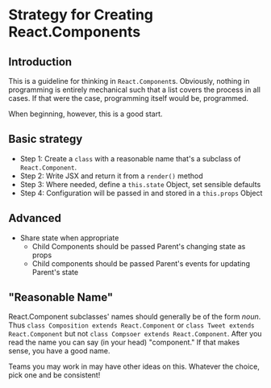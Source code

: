 <h1>Strategy for Creating React.Components</h1>

<h2>Introduction</h2>

<p>This is a guideline for thinking in <code>React.Component</code>s. Obviously, nothing in programming
is entirely mechanical such that a list covers the process in all cases. If
that were the case, programming itself would be, programmed.</p>

<p>When beginning, however, this is a good start.</p>

<h2>Basic strategy</h2>

<ul>
<li>Step 1: Create a <code>class</code> with a reasonable name that's a subclass of <code>React.Component</code>.</li>
<li>Step 2: Write JSX and return it from a <code>render()</code> method</li>
<li>Step 3: Where needed, define a <code>this.state</code> Object, set sensible defaults</li>
<li>Step 4: Configuration will be passed in and stored in a <code>this.props</code> Object</li>
</ul>

<h2>Advanced</h2>

<ul>
<li>Share state when appropriate
<ul>
<li>Child Components should be passed Parent's changing state as props</li>
<li>Child components should be passed Parent's events for updating Parent's state</li>
</ul></li>
</ul>

<h2>"Reasonable Name"</h2>

<p>React.Component subclasses' names should generally be of the form <em>noun</em>. Thus
<code>class Composition extends React.Component</code> or <code>class Tweet extends
React.Component</code> but not <code>class Compsoer extends React.Component</code>. After you
read the name you can say (in your head) "component." If that makes sense, you
have a good name.</p>

<p>Teams you may work in may have other ideas on this. Whatever the choice, pick
one and be consistent!</p>
